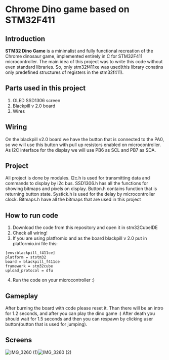 # Chrome Dino game based on STM32F411

## Introduction

**STM32 Dino Game** is a minimalist and fully functional recreation of the Chrome dinosaur game, implemented entirely in C for STM32F411 microcontroller. The main idea of this project was to write this code without even standard libraries. So, only stm32f411xe was used(this library conatins only predefined structures of registers in the stm32f411). 

## Parts used in this project
1. OLED SSD1306 screen
2. Blackpill v 2.0 board
3. Wires

## Wiring
On the blackpill v2.0 board we have the button that is connected to the PA0, so we will use this button with pull up resistors enabled on microcontroller. As I2C interface for the display we will use PB6 as SCL and PB7 as SDA.

## Project
All project is done by modules. I2c.h is used for transmitting data and commands to display by i2c bus. SSD1306.h has all the functions for showing bitmaps and pixels on display. Button.h contains function that is returning button state. Systick.h is used for the delay by microcontroller clock. Bitmaps.h have all the bitmaps that are used in this project

## How to run code
1. Download the code from this repository and open it in stm32CubeIDE
2. Check all wiring!
3. If you are using platfromio and as the board blackpill v 2.0 put in platformio.ini file this:
```
[env:blackpill_f411ce]
platform = ststm32
board = blackpill_f411ce
framework = stm32cube
upload_protocol = dfu
```
4. Run the code on your microcontroller :)

## Gameplay
After burning the board with code please reset it. Than there will be an intro for 1.2 seconds, and after you can play the dino game :) After death you should wait for 1.5 seconds and then you can respawn by clicking user button(button that is used for jumping).

## Screens
![IMG_3260 (1)](https://github.com/user-attachments/assets/18e70cb2-4bcf-48c3-ac7d-1bf50a464982)![IMG_3260 (2)](https://github.com/user-attachments/assets/8246c523-676a-4e4e-b7c4-e23afcda3287)
